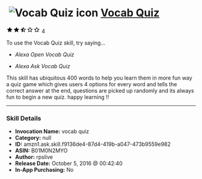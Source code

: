 # &nbsp;<img src="skill_icon" alt="Vocab Quiz icon" width="36"> [Vocab Quiz](http://alexa.amazon.com/#skills/amzn1.ask.skill.f9136de4-87d4-419b-a047-473b9559e982)
![2.3 stars](../../images/ic_star_black_18dp_1x.png)![2.3 stars](../../images/ic_star_black_18dp_1x.png)![2.3 stars](../../images/ic_star_half_black_18dp_1x.png)![2.3 stars](../../images/ic_star_border_black_18dp_1x.png)![2.3 stars](../../images/ic_star_border_black_18dp_1x.png) 4

To use the Vocab Quiz skill, try saying...

* *Alexa Open Vocab Quiz*

* *Alexa Ask Vocab Quiz*

This skill has ubiquitous 400 words to help you learn them in more fun way a quiz game which gives users 4 options for every word and tells the correct answer at the end, questions are picked up randomly and its always fun to begin a new quiz. happy learning !!

***

### Skill Details

* **Invocation Name:** vocab quiz
* **Category:** null
* **ID:** amzn1.ask.skill.f9136de4-87d4-419b-a047-473b9559e982
* **ASIN:** B01M0N2MYO
* **Author:** rpslive
* **Release Date:** October 5, 2016 @ 00:42:40
* **In-App Purchasing:** No
